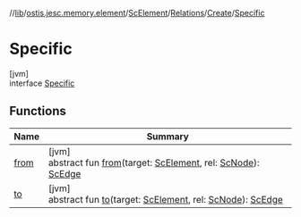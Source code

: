 //[lib](../../../../../../index.md)/[ostis.jesc.memory.element](../../../../index.md)/[ScElement](../../../index.md)/[Relations](../../index.md)/[Create](../index.md)/[Specific](index.md)

# Specific

[jvm]\
interface [Specific](index.md)

## Functions

| Name | Summary |
|---|---|
| [from](from.md) | [jvm]<br>abstract fun [from](from.md)(target: [ScElement](../../../index.md), rel: [ScNode](../../../../../ostis.jesc.memory.element.node/-sc-node/index.md)): [ScEdge](../../../../../ostis.jesc.memory.element.edge/-sc-edge/index.md) |
| [to](to.md) | [jvm]<br>abstract fun [to](to.md)(target: [ScElement](../../../index.md), rel: [ScNode](../../../../../ostis.jesc.memory.element.node/-sc-node/index.md)): [ScEdge](../../../../../ostis.jesc.memory.element.edge/-sc-edge/index.md) |
